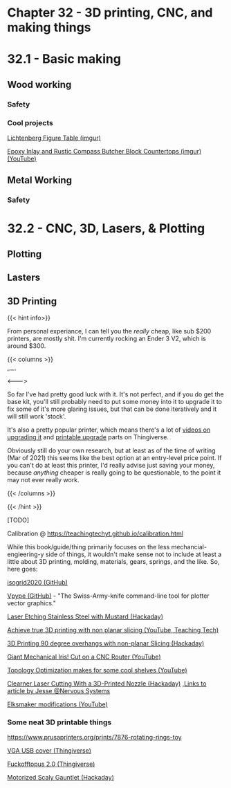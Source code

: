 # Chapter 32 - 3D printing, CNC, and making things

# 32.1 - Basic making

## Wood working

### Safety

### Cool projects

[Lichtenberg Figure Table (imgur)](https://imgur.com/a/7FGxi)

[Epoxy Inlay and Rustic Compass Butcher Block Countertops (imgur)](https://imgur.com/gallery/uYeV6G9) [(YouTube)](https://www.youtube.com/watch?v=jGTkFdYeaJc&feature=youtu.be)



## Metal Working

### Safety

# 32.2 - CNC, 3D, Lasers, & Plotting

## Plotting

## Lasters

## 3D Printing

{{< hint info>}}

From personal experiance, I can tell you the *really* cheap, like sub $200 printers, are mostly shit. I'm currently rocking an Ender 3 V2, which is around \$300.

{{< columns >}}

<img src="/ender3.jpg" alt="ender3" style="zoom:32%;" />

<--->

So far I've had pretty good luck with it. It's not perfect, and if you do get the base kit, you'll still probably need to put some money into it to upgrade it to fix some of it's more glaring issues, but that can be done iteratively and it will still work 'stock'.

It's also a pretty popular printer, which means there's a lot of [videos on upgrading it](https://youtu.be/kG_YKeJDaX8) and [printable upgrade](https://www.thingiverse.com/search?q=ender+3&type=things&sort=relevant) parts on Thingiverse.

Obviously still do your own research, but at least as of the time of writing (Mar of 2021) this seems like the best option at an entry-level price point. If you can't do at least this printer, I'd really advise just saving your money, because *anything* cheaper is really going to be questionable, to the point it may not ever really work.

{{< /columns >}}

{{< /hint >}}

[TODO]

Calibration @ https://teachingtechyt.github.io/calibration.html

While this book/guide/thing primarily focuses on the less mechancial-engieering-y side of things, it wouldn't make sense not to include at least a little about 3D printing, molding, materials, gears, springs, and the like. So, here goes:

[isogrid2020 (GitHub)](https://github.com/wblut/isogrid2020)

[Vpype (GitHub)](https://github.com/abey79/vpype) - "The Swiss-Army-knife command-line tool for plotter vector graphics."

[Laser Etching Stainless Steel with Mustard (Hackaday)](https://hackaday.com/2021/01/02/laser-etching-stainless-steel-with-mustard/)

[Achieve true 3D printing with non planar slicing (YouTube, Teaching Tech)](https://www.youtube.com/watch?v=gmePlcU0TRw)

[3D Printing 90 degree overhangs with non-planar Slicing (Hackaday)](https://hackaday.com/2021/03/08/3d-printing-90-deg-overhangs-with-non-planar-slicing/)

[Giant Mechanical Iris! Cut on a CNC Router (YouTube)](https://www.youtube.com/watch?v=u9KHhsnLhfM&list=PL5cGwrD7cv8hK-qxPqRB25Dzs0BtLWhXz)

[Topology Optimization makes for some cool shelves (YouTube)](https://www.youtube.com/watch?v=3smr5CEdksc)

[Clearner Laser Cutting With a 3D-Printed Nozzle (Hackaday)](https://hackaday.com/2020/11/25/cleaner-laser-cutting-with-a-3d-printed-nozzle/) ,[Links to article by Jesse @Nervous Systems](https://n-e-r-v-o-u-s.com/blog/?p=8722)

[Elksmaker modifications (YouTube)](https://www.youtube.com/watch?v=ZzO9skEYqwY)

### Some neat 3D printable things

https://www.prusaprinters.org/prints/7876-rotating-rings-toy

[VGA USB cover (Thingiverse)](https://www.thingiverse.com/thing:3014450)

[Fuckofftopus 2.0 (Thingiverse)](https://www.thingiverse.com/thing:2905334)

[Motorized Scaly Gauntlet (Hackaday)](https://hackaday.com/2020/12/22/watch-this-scaly-gauntlets-hypnotizing-rippling-waves/)